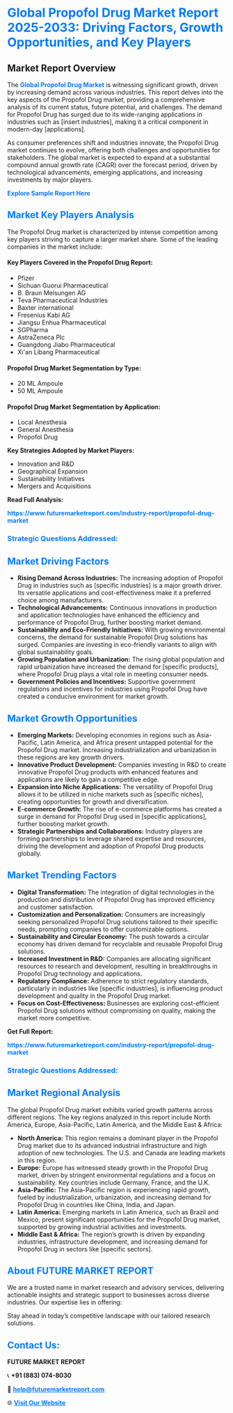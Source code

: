 <h1 style="color: #007BFF;">Global Propofol Drug Market Report 2025-2033: Driving Factors, Growth Opportunities, and Key Players</h1>

<section id="overview">
<h2>Market Report Overview</h2>
<p>The <a href="https://www.futuremarketreport.com/industry-report/propofol-drug-market" style="color: #007BFF; text-decoration: none;"><strong>Global Propofol Drug Market</strong></a> is witnessing significant growth, driven by increasing demand across various industries. This report delves into the key aspects of the Propofol Drug market, providing a comprehensive analysis of its current status, future potential, and challenges. The demand for Propofol Drug has surged due to its wide-ranging applications in industries such as [insert industries], making it a critical component in modern-day [applications].</p>
<p>As consumer preferences shift and industries innovate, the Propofol Drug market continues to evolve, offering both challenges and opportunities for stakeholders. The global market is expected to expand at a substantial compound annual growth rate (CAGR) over the forecast period, driven by technological advancements, emerging applications, and increasing investments by major players.</p>
</section>

<section id="overview">
<p><a href="https://www.futuremarketreport.com/request-sample/reportId=125494" style="color: #007BFF; text-decoration: none;"><strong>Explore Sample Report Here</strong></a></p>
</section>

<section id="key-players">
<h2 style="color: #007BFF;">Market Key Players Analysis</h2>
<p>The Propofol Drug market is characterized by intense competition among key players striving to capture a larger market share. Some of the leading companies in the market include:</p>
<h4>Key Players Covered in the Propofol Drug Report:</h4>
<ul><li>Pfizer</li><li>Sichuan Guorui Pharmaceutical</li><li>B. Braun Melsungen AG</li><li>Teva Pharmaceutical Industries</li><li>Baxter international</li><li>Fresenius Kabi AG</li><li>Jiangsu Enhua Pharmaceutical</li><li>SGPharma</li><li>AstraZeneca Plc</li><li>Guangdong Jiabo Pharmaceutical</li><li>Xi&#039;an Libang Pharmaceutical</li></ul>
<h4>Propofol Drug Market Segmentation by Type:</h4>
<ul><li>20 ML Ampoule</li><li>50 ML Ampoule</li></ul>

<h4>Propofol Drug Market Segmentation by Application:</h4>
<ul><li>Local Anesthesia</li><li>General Anesthesia</li><li>Propofol Drug</li></ul>
<p><strong>Key Strategies Adopted by Market Players:</strong></p>
<ul>
<li>Innovation and R&D</li>
<li>Geographical Expansion</li>
<li>Sustainability Initiatives</li>
<li>Mergers and Acquisitions</li>
</ul>
</section>

<section>
<p><strong>Read Full Analysis: </strong></p><a href="https://www.futuremarketreport.com/industry-report/propofol-drug-market" style="color: #007BFF; text-decoration: none;"><strong>https://www.futuremarketreport.com/industry-report/propofol-drug-market</strong></a>
<h3 style="color: #007BFF;">Strategic Questions Addressed:</h3>
</section>

<section id="driving-factors">
<h2 style="color: #007BFF;">Market Driving Factors</h2>
<ul>
<li><strong>Rising Demand Across Industries:</strong> The increasing adoption of Propofol Drug in industries such as [specific industries] is a major growth driver. Its versatile applications and cost-effectiveness make it a preferred choice among manufacturers.</li>
<li><strong>Technological Advancements:</strong> Continuous innovations in production and application technologies have enhanced the efficiency and performance of Propofol Drug, further boosting market demand.</li>
<li><strong>Sustainability and Eco-Friendly Initiatives:</strong> With growing environmental concerns, the demand for sustainable Propofol Drug solutions has surged. Companies are investing in eco-friendly variants to align with global sustainability goals.</li>
<li><strong>Growing Population and Urbanization:</strong> The rising global population and rapid urbanization have increased the demand for [specific products], where Propofol Drug plays a vital role in meeting consumer needs.</li>
<li><strong>Government Policies and Incentives:</strong> Supportive government regulations and incentives for industries using Propofol Drug have created a conducive environment for market growth.</li>
</ul>
</section>

<section id="growth-opportunities">
<h2 style="color: #007BFF;">Market Growth Opportunities</h2>
<ul>
<li><strong>Emerging Markets:</strong> Developing economies in regions such as Asia-Pacific, Latin America, and Africa present untapped potential for the Propofol Drug market. Increasing industrialization and urbanization in these regions are key growth drivers.</li>
<li><strong>Innovative Product Development:</strong> Companies investing in R&D to create innovative Propofol Drug products with enhanced features and applications are likely to gain a competitive edge.</li>
<li><strong>Expansion into Niche Applications:</strong> The versatility of Propofol Drug allows it to be utilized in niche markets such as [specific niches], creating opportunities for growth and diversification.</li>
<li><strong>E-commerce Growth:</strong> The rise of e-commerce platforms has created a surge in demand for Propofol Drug used in [specific applications], further boosting market growth.</li>
<li><strong>Strategic Partnerships and Collaborations:</strong> Industry players are forming partnerships to leverage shared expertise and resources, driving the development and adoption of Propofol Drug products globally.</li>
</ul>
</section>

<section id="trending-factors">
<h2 style="color: #007BFF;">Market Trending Factors</h2>
<ul>
<li><strong>Digital Transformation:</strong> The integration of digital technologies in the production and distribution of Propofol Drug has improved efficiency and customer satisfaction.</li>
<li><strong>Customization and Personalization:</strong> Consumers are increasingly seeking personalized Propofol Drug solutions tailored to their specific needs, prompting companies to offer customizable options.</li>
<li><strong>Sustainability and Circular Economy:</strong> The push towards a circular economy has driven demand for recyclable and reusable Propofol Drug solutions.</li>
<li><strong>Increased Investment in R&D:</strong> Companies are allocating significant resources to research and development, resulting in breakthroughs in Propofol Drug technology and applications.</li>
<li><strong>Regulatory Compliance:</strong> Adherence to strict regulatory standards, particularly in industries like [specific industries], is influencing product development and quality in the Propofol Drug market.</li>
<li><strong>Focus on Cost-Effectiveness:</strong> Businesses are exploring cost-efficient Propofol Drug solutions without compromising on quality, making the market more competitive.</li>
</ul>
</section>

<section>
<p><strong>Get Full Report: </strong></p><a href="https://www.futuremarketreport.com/industry-report/propofol-drug-market" style="color: #007BFF; text-decoration: none;"><strong>https://www.futuremarketreport.com/industry-report/propofol-drug-market</strong></a>
<h3 style="color: #007BFF;">Strategic Questions Addressed:</h3>
</section>


<section id="regional-analysis">
<h2 style="color: #007BFF;">Market Regional Analysis</h2>
<p>The global Propofol Drug market exhibits varied growth patterns across different regions. The key regions analyzed in this report include North America, Europe, Asia-Pacific, Latin America, and the Middle East & Africa:</p>
<ul>
<li><strong>North America:</strong> This region remains a dominant player in the Propofol Drug market due to its advanced industrial infrastructure and high adoption of new technologies. The U.S. and Canada are leading markets in this region.</li>
<li><strong>Europe:</strong> Europe has witnessed steady growth in the Propofol Drug market, driven by stringent environmental regulations and a focus on sustainability. Key countries include Germany, France, and the U.K.</li>
<li><strong>Asia-Pacific:</strong> The Asia-Pacific region is experiencing rapid growth, fueled by industrialization, urbanization, and increasing demand for Propofol Drug in countries like China, India, and Japan.</li>
<li><strong>Latin America:</strong> Emerging markets in Latin America, such as Brazil and Mexico, present significant opportunities for the Propofol Drug market, supported by growing industrial activities and investments.</li>
<li><strong>Middle East & Africa:</strong> The region’s growth is driven by expanding industries, infrastructure development, and increasing demand for Propofol Drug in sectors like [specific sectors].</li>
</ul>
</section>

<footer>
<h2 style="color: #007BFF;">About FUTURE MARKET REPORT</h2>
<p>We are a trusted name in market research and advisory services, delivering actionable insights and strategic support to businesses across diverse industries. Our expertise lies in offering:</p>

<p>Stay ahead in today’s competitive landscape with our tailored research solutions.</p>

<h2 style="color: #007BFF;">Contact Us:</h2>
<p><strong>FUTURE MARKET REPORT</strong></p>
<p>📞 <strong>+91 (883) 074-8030</strong></p>
<p>📧 <strong><a href="mailto:help@futuremarketreport.com" style="color: #007BFF;">help@futuremarketreport.com</a></strong></p>
<p>🌐 <strong><a href="https://www.futuremarketreport.com/" style="color: #007BFF;">Visit Our Website</a></strong></p>
</footer>